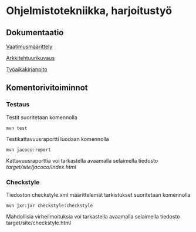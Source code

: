 # Ohjelmistotekniikka, harjoitustyö

## Dokumentaatio

[Vaatimusmäärittely](https://github.com/omacode/ot-harjoitustyo/blob/master/dokumentointi/vaatimusmaarittely.md)

[Arkkitehtuurikuvaus](https://github.com/omacode/ot-harjoitustyo/blob/master/dokumentointi/arkkitehtuuri.md)

[Työaikakirjanpito](https://github.com/omacode/ot-harjoitustyo/blob/master/dokumentointi/tyoaikakirjanpito.md)

## Komentorivitoiminnot

### Testaus

Testit suoritetaan komennolla

```
mvn test
```

Testikattavuusraportti luodaan komennolla

```
mvn jacoco:report
```

Kattavuusraporttia voi tarkastella avaamalla selaimella tiedosto _target/site/jacoco/index.html_

### Checkstyle

Tiedoston checkstyle.xml määrittelemät tarkistukset suoritetaan komennolla

```
mvn jxr:jxr checkstyle:checkstyle
```
Mahdollisia virheilmoituksia voi tarkastella avaamalla selaimella tiedosto target/site/checkstyle.html

